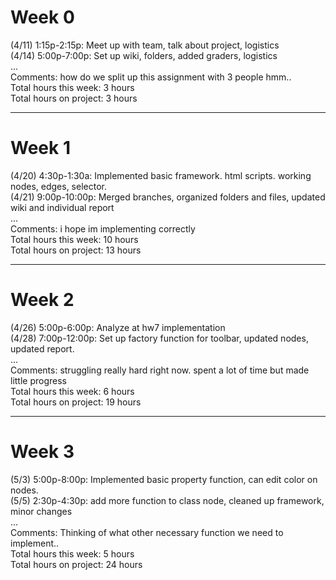 Week 0
======
(4/11) 1:15p-2:15p: Meet up with team, talk about project, logistics  
(4/14) 5:00p-7:00p: Set up wiki, folders, added graders, logistics  
...  
Comments: how do we split up this assignment with 3 people hmm..  
Total hours this week: 3 hours  
Total hours on project: 3 hours  

***

Week 1
======
(4/20) 4:30p-1:30a: Implemented basic framework. html scripts. working nodes, edges, selector.  
(4/21) 9:00p-10:00p: Merged branches, organized folders and files, updated wiki and individual report  
...  
Comments: i hope im implementing correctly  
Total hours this week: 10 hours  
Total hours on project:  13 hours  

***

Week 2
======
(4/26) 5:00p-6:00p: Analyze at hw7 implementation  
(4/28) 7:00p-12:00p: Set up factory function for toolbar, updated nodes, updated report.  
...  
Comments: struggling really hard right now. spent a lot of time but made little progress  
Total hours this week: 6 hours  
Total hours on project:  19 hours  

***

Week 3
======
(5/3) 5:00p-8:00p: Implemented basic property function, can edit color on nodes.  
(5/5) 2:30p-4:30p: add more function to class node, cleaned up framework, minor changes  
...  
Comments: Thinking of what other necessary function we need to implement..  
Total hours this week:  5 hours  
Total hours on project:  24 hours  